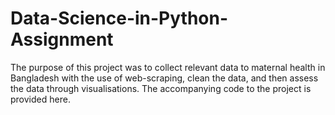 # Data-Science-in-Python-Assignment

The purpose of this project was to collect relevant data to maternal health in Bangladesh with the use of web-scraping, clean the data, and then assess the data through visualisations. The accompanying code to the project is provided here. 
